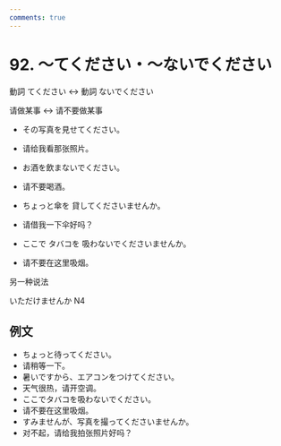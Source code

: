 ```yaml
---
comments: true
---
```


# 92. ～てください・～ないでください

動詞 てください   <-> 動詞 ないでください

请做某事 <-> 请不要做某事

- その写真を見せてください。
- 请给我看那张照片。
- お酒を飲まないでください。
- 请不要喝酒。

- ちょっと傘を 貸してくださいませんか。
- 请借我一下伞好吗？
- ここで タバコを 吸わないでくださいませんか。
- 请不要在这里吸烟。

另一种说法

いただけませんか  N4 

## 例文

- ちょっと待ってください。
- 请稍等一下。
- 暑いですから、エアコンをつけてください。
- 天气很热，请开空调。
- ここでタバコを吸わないでください。
- 请不要在这里吸烟。
- すみませんが、写真を撮ってくださいませんか。
- 对不起，请给我拍张照片好吗？
